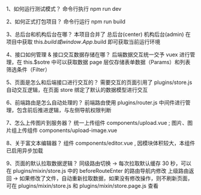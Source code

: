 1、如何运行测试模式？
命令行执行 npm run dev


2、如何正式打包项目？
命令行运行 npm run build


3、总后台和机构后台在哪？
本项目合并了 总后台(center) 机构后台(admin) 在项目中获取 this.$build 或 window.App.$build 即可获取当前运行环境


4、接口如何管理 & 接口交互数据存储在哪？
后端数据交互统一交予 vuex 进行管理，在 this.$sotre 中可以获取数据 page 层仅存储表单数据（Params）和列表筛选条件（Filter）


5、页面是怎么和后端接口进行交互的？
需要交互的页面引用了 plugins/store.js 自动交互逻辑，在页面 store 绑定了默认的数据模型进行交互


6、前端路由是怎么自动处理的？
前端路由使用 plugins/router.js 中间件进行管理，包含前后推进逻辑，与左侧导航权限判断

 
7、怎么上传图片到服务器？
统一上传组件 components/upload.vue ; 图片、图片组上传组件 components/upload-image.vue


8、关于富文本编辑器？
组件 components/editor.vue , 因模块体积较大，本组件已启用异步加载


9、页面的默认拉取数据逻辑？
同级路由切换 -> 每次拉取默认缓存 30 秒，可以在 plugins/mixin/store.js 中的 beforeRouteEnter 的路由导航内修改
上级路由返回 -> 如果修改了文件，自动重新拉取数据，如果没有修改操作，则不刷新页面，可在 plugins/mixin/store.js 和 plugins/mixin/store.page.js 查看